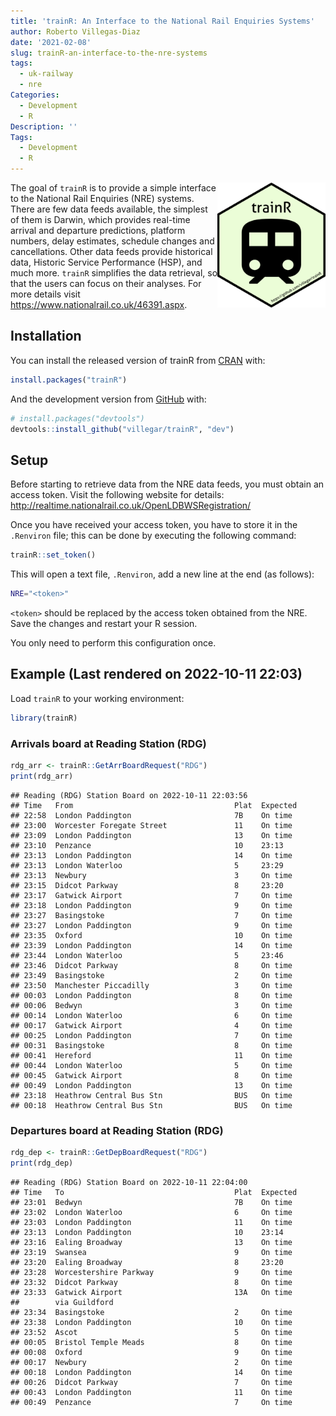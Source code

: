 ```yaml
---
title: 'trainR: An Interface to the National Rail Enquiries Systems'
author: Roberto Villegas-Diaz
date: '2021-02-08'
slug: trainR-an-interface-to-the-nre-systems
tags:
  - uk-railway
  - nre
Categories:
  - Development
  - R
Description: ''
Tags:
  - Development
  - R
---
```


<img src="https://raw.githubusercontent.com/villegar/trainR/main/inst/images/logo.png" alt="logo" align="right" height=200px/>

The goal of `trainR` is to provide a simple interface to the 
National Rail Enquiries (NRE) systems. There are few data feeds 
available, the simplest of them is Darwin, which provides real-time 
arrival and departure predictions, platform numbers, delay estimates, 
schedule changes and cancellations. Other data feeds provide historical 
data, Historic Service Performance (HSP), and much more. `trainR` 
simplifies the data retrieval, so that the users can focus on their 
analyses. For more details visit 
https://www.nationalrail.co.uk/46391.aspx.

## Installation

You can install the released version of trainR from [CRAN](https://CRAN.R-project.org) with:

``` r
install.packages("trainR")
```

And the development version from [GitHub](https://github.com/) with:

``` r
# install.packages("devtools")
devtools::install_github("villegar/trainR", "dev")
```

## Setup
Before starting to retrieve data from the NRE data feeds, you must obtain an access token. 
Visit the following website for details: http://realtime.nationalrail.co.uk/OpenLDBWSRegistration/

Once you have received your access token, you have to store it in the `.Renviron` file; this can be 
done by executing the following command:


```r
trainR::set_token()
```

This will open a text file, `.Renviron`, add a new line at the end (as follows):

```bash
NRE="<token>"
```

`<token>` should be replaced by the access token obtained from the NRE. Save the changes and restart 
your R session.

You only need to perform this configuration once.

## Example (Last rendered on 2022-10-11 22:03)

Load `trainR` to your working environment:

```r
library(trainR)
```

### Arrivals board at Reading Station (RDG)


```r
rdg_arr <- trainR::GetArrBoardRequest("RDG")
print(rdg_arr)
```

```
## Reading (RDG) Station Board on 2022-10-11 22:03:56
## Time   From                                    Plat  Expected
## 22:58  London Paddington                       7B    On time
## 23:00  Worcester Foregate Street               11    On time
## 23:09  London Paddington                       13    On time
## 23:10  Penzance                                10    23:13
## 23:13  London Paddington                       14    On time
## 23:13  London Waterloo                         5     23:29
## 23:13  Newbury                                 3     On time
## 23:15  Didcot Parkway                          8     23:20
## 23:17  Gatwick Airport                         7     On time
## 23:18  London Paddington                       9     On time
## 23:27  Basingstoke                             7     On time
## 23:27  London Paddington                       9     On time
## 23:35  Oxford                                  10    On time
## 23:39  London Paddington                       14    On time
## 23:44  London Waterloo                         5     23:46
## 23:46  Didcot Parkway                          8     On time
## 23:49  Basingstoke                             2     On time
## 23:50  Manchester Piccadilly                   3     On time
## 00:03  London Paddington                       8     On time
## 00:06  Bedwyn                                  3     On time
## 00:14  London Waterloo                         6     On time
## 00:17  Gatwick Airport                         4     On time
## 00:25  London Paddington                       7     On time
## 00:31  Basingstoke                             8     On time
## 00:41  Hereford                                11    On time
## 00:44  London Waterloo                         5     On time
## 00:45  Gatwick Airport                         8     On time
## 00:49  London Paddington                       13    On time
## 23:18  Heathrow Central Bus Stn                BUS   On time
## 00:18  Heathrow Central Bus Stn                BUS   On time
```

### Departures board at Reading Station (RDG)


```r
rdg_dep <- trainR::GetDepBoardRequest("RDG")
print(rdg_dep)
```

```
## Reading (RDG) Station Board on 2022-10-11 22:04:00
## Time   To                                      Plat  Expected
## 23:01  Bedwyn                                  7B    On time
## 23:02  London Waterloo                         6     On time
## 23:03  London Paddington                       11    On time
## 23:13  London Paddington                       10    23:14
## 23:16  Ealing Broadway                         13    On time
## 23:19  Swansea                                 9     On time
## 23:20  Ealing Broadway                         8     23:20
## 23:28  Worcestershire Parkway                  9     On time
## 23:32  Didcot Parkway                          8     On time
## 23:33  Gatwick Airport                         13A   On time
##        via Guildford                           
## 23:34  Basingstoke                             2     On time
## 23:38  London Paddington                       10    On time
## 23:52  Ascot                                   5     On time
## 00:05  Bristol Temple Meads                    8     On time
## 00:08  Oxford                                  9     On time
## 00:17  Newbury                                 2     On time
## 00:18  London Paddington                       14    On time
## 00:26  Didcot Parkway                          7     On time
## 00:43  London Paddington                       11    On time
## 00:49  Penzance                                7     On time
```
